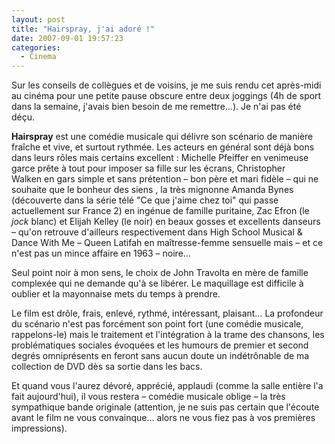 ```yaml
---
layout: post
title: "Hairspray, j'ai adoré !"
date: 2007-09-01 19:57:23
categories:
  - Cinema
---
```


Sur les conseils de collègues et de voisins, je me suis rendu cet après-midi au cinéma pour une petite pause obscure entre deux joggings (4h de sport dans la semaine, j'avais bien besoin de me remettre&#8230;). Je n'ai pas été déçu.

**Hairspray** est une comédie musicale qui délivre son scénario de manière fraîche et vive, et surtout rythmée. Les acteurs en général sont déjà bons dans leurs rôles mais certains excellent : Michelle Pfeiffer en venimeuse garce prête à tout pour imposer sa fille sur les écrans, Christopher Walken en gars simple et sans prétention – bon père et mari fidèle – qui ne souhaite que le bonheur des siens , la très mignonne Amanda Bynes (découverte dans la série télé "Ce que j'aime chez toi" qui passe actuellement sur France 2) en ingénue de famille puritaine, Zac Efron (le _jock_ blanc) et Elijah Kelley (le noir) en beaux gosses et excellents danseurs – qu'on retrouve d'ailleurs respectivement dans High School Musical &amp; Dance With Me – Queen Latifah en maîtresse-femme sensuelle mais – et ce n'est pas un mince affaire en 1963 – noire&#8230;

Seul point noir à mon sens, le choix de John Travolta en mère de famille complexée qui ne demande qu'à se libérer. Le maquillage est difficile à oublier et la mayonnaise mets du temps à prendre.

Le film est drôle, frais, enlevé, rythmé, intéressant, plaisant&#8230; La profondeur du scénario n'est pas forcément son point fort (une comédie musicale, rappelons-le) mais le traitement et l'intégration à la trame des chansons, les problématiques sociales évoquées et les humours de premier et second degrés omniprésents en feront sans aucun doute un indétrônable de ma collection de DVD dès sa sortie dans les bacs.

Et quand vous l'aurez dévoré, apprécié, applaudi (comme la salle entière l'a fait aujourd'hui), il vous restera – comédie musicale oblige – la très sympathique bande originale (attention, je ne suis pas certain que l'écoute avant le film ne vous convainque&#8230; alors ne vous fiez pas à vos premières impressions).